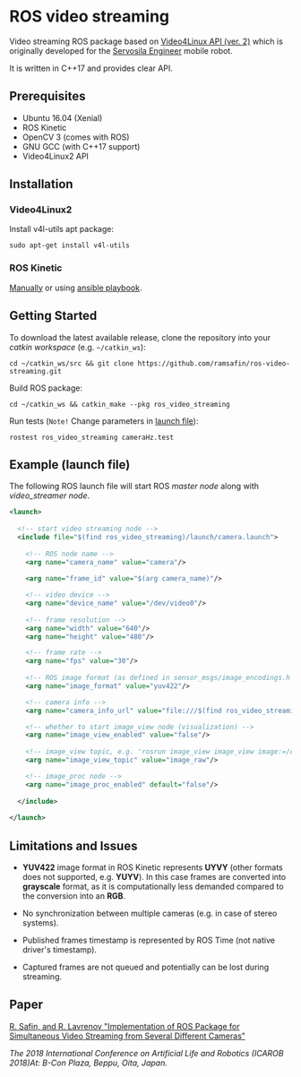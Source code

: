 # ROS video streaming

Video streaming ROS package based on [Video4Linux API (ver. 2)](https://linuxtv.org/downloads/v4l-dvb-apis/uapi/v4l/v4l2.html) which is originally developed for the [Servosila Engineer](https://www.servosila.com/en/index.shtml) mobile robot.

It is written in C++17 and provides clear API.

## Prerequisites

- Ubuntu 16.04 (Xenial)
- ROS Kinetic
- OpenCV 3 (comes with ROS)
- GNU GCC (with C++17 support) 
- Video4Linux2 API

## Installation

### Video4Linux2
Install v4l-utils apt package:
```shell
sudo apt-get install v4l-utils
```
### ROS Kinetic
[Manually](http://wiki.ros.org/kinetic/Installation/Ubuntu) or using [ansible playbook](https://github.com/ramsafin/ansible-ros-kinetic-playbook).

## Getting Started

To download the latest available release, clone the repository into your _catkin workspace_ (e.g. `~/catkin_ws`):
```shell
cd ~/catkin_ws/src && git clone https://github.com/ramsafin/ros-video-streaming.git
```

Build ROS package:
```shell
cd ~/catkin_ws && catkin_make --pkg ros_video_streaming
```

Run tests (`Note!` Change parameters in [launch file](launch/camera.launch)):
```shell
rostest ros_video_streaming cameraHz.test
```

## Example (launch file)

The following ROS launch file will start ROS _master node_ along with _video_streamer node_.

```xml
<launch>
  
  <!-- start video streaming node -->
  <include file="$(find ros_video_streaming)/launch/camera.launch">
    
    <!-- ROS node name -->
    <arg name="camera_name" value="camera"/>
    
    <arg name="frame_id" value="$(arg camera_name)"/>

    <!-- video device -->
    <arg name="device_name" value="/dev/video0"/>
    
    <!-- frame resolution -->
    <arg name="width" value="640"/>
    <arg name="height" value="480"/>

    <!-- frame rate -->
    <arg name="fps" value="30"/>
    
    <!-- ROS image format (as defined in sensor_msgs/image_encodings.h -->
    <arg name="image_format" value="yuv422"/>

    <!-- camera info -->
    <arg name="camera_info_url" value="file:///$(find ros_video_streaming)/calibration/camera.yaml"/>

    <!-- whether to start image_view node (visualization) -->
    <arg name="image_view_enabled" value="false"/>
    
    <!-- image_view topic, e.g. 'rosrun image_view image_view image:=/camera/image_raw' -->
    <arg name="image_view_topic" value="image_raw"/>

    <!-- image_proc node -->
    <arg name="image_proc_enabled" default="false"/>
  
  </include>
  
</launch>
```

## Limitations and Issues
- **YUV422** image format in ROS Kinetic represents **UYVY** (other formats does not supported, e.g. **YUYV**).
In this case frames are converted into **grayscale** format, as it is computationally less demanded compared to the conversion into an **RGB**.

- No synchronization between multiple cameras (e.g. in case of stereo systems).

- Published frames timestamp is represented by ROS Time (not native driver's timestamp).

- Captured frames are not queued and potentially can be lost during streaming.

## Paper

[R. Safin, and R. Lavrenov "Implementation of ROS Package for Simultaneous Video Streaming from Several Different Cameras"](https://www.researchgate.net/publication/325903109_Implementation_of_ROS_package_for_simultaneous_video_streaming_from_several_different_cameras?origin=mail&uploadChannel=re390&reqAcc=Jenny_Midwinter&useStoredCopy=0)

_The 2018 International Conference on Artificial Life and Robotics (ICAROB 2018)At: B-Con Plaza, Beppu, Oita, Japan._
